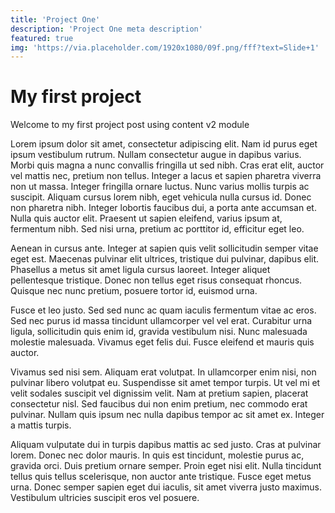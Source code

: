 ```yaml
---
title: 'Project One'
description: 'Project One meta description'
featured: true
img: 'https://via.placeholder.com/1920x1080/09f.png/fff?text=Slide+1'
---
```

# My first project
Welcome to my first project post using content v2 module

Lorem ipsum dolor sit amet, consectetur adipiscing elit. Nam id purus eget ipsum vestibulum rutrum. Nullam consectetur augue in dapibus varius. Morbi quis magna a nunc convallis fringilla ut sed nibh. Cras erat elit, auctor vel mattis nec, pretium non tellus. Integer a lacus et sapien pharetra viverra non ut massa. Integer fringilla ornare luctus. Nunc varius mollis turpis ac suscipit. Aliquam cursus lorem nibh, eget vehicula nulla cursus id. Donec non pharetra nibh. Integer lobortis faucibus dui, a porta ante accumsan et. Nulla quis auctor elit. Praesent ut sapien eleifend, varius ipsum at, fermentum nibh. Sed nisi urna, pretium ac porttitor id, efficitur eget leo.

Aenean in cursus ante. Integer at sapien quis velit sollicitudin semper vitae eget est. Maecenas pulvinar elit ultrices, tristique dui pulvinar, dapibus elit. Phasellus a metus sit amet ligula cursus laoreet. Integer aliquet pellentesque tristique. Donec non tellus eget risus consequat rhoncus. Quisque nec nunc pretium, posuere tortor id, euismod urna.

Fusce et leo justo. Sed sed nunc ac quam iaculis fermentum vitae ac eros. Sed nec purus id massa tincidunt ullamcorper vel vel erat. Curabitur urna ligula, sollicitudin quis enim id, gravida vestibulum nisi. Nunc malesuada molestie malesuada. Vivamus eget felis dui. Fusce eleifend et mauris quis auctor.

Vivamus sed nisi sem. Aliquam erat volutpat. In ullamcorper enim nisi, non pulvinar libero volutpat eu. Suspendisse sit amet tempor turpis. Ut vel mi et velit sodales suscipit vel dignissim velit. Nam at pretium sapien, placerat consectetur nisl. Sed faucibus dui non enim pretium, nec commodo erat pulvinar. Nullam quis ipsum nec nulla dapibus tempor ac sit amet ex. Integer a mattis turpis.

Aliquam vulputate dui in turpis dapibus mattis ac sed justo. Cras at pulvinar lorem. Donec nec dolor mauris. In quis est tincidunt, molestie purus ac, gravida orci. Duis pretium ornare semper. Proin eget nisi elit. Nulla tincidunt tellus quis tellus scelerisque, non auctor ante tristique. Fusce eget metus urna. Donec semper sapien eget dui iaculis, sit amet viverra justo maximus. Vestibulum ultricies suscipit eros vel posuere.